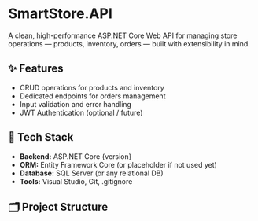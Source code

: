 # SmartStore.API

A clean, high-performance ASP.NET Core Web API for managing store operations — products, inventory, orders — built with extensibility in mind.

## ✨ Features
- CRUD operations for products and inventory  
- Dedicated endpoints for orders management  
- Input validation and error handling  
- JWT Authentication (optional / future)  

## 🧩 Tech Stack
- **Backend:** ASP.NET Core {version}  
- **ORM:** Entity Framework Core (or placeholder if not used yet)  
- **Database:** SQL Server (or any relational DB)  
- **Tools:** Visual Studio, Git, .gitignore  

## 🗂 Project Structure
